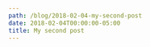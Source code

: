 ```yaml
---
path: /blog/2018-02-04-my-second-post
date: 2018-02-04T00:00:00-05:00
title: My second post
---
```



